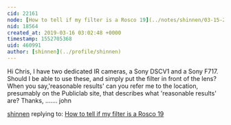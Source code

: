 ```yaml
---
cid: 22161
node: [How to tell if my filter is a Rosco 19](../notes/shinnen/03-15-2019/how-to-tell-if-my-filter-is-a-rosco-19)
nid: 18564
created_at: 2019-03-16 03:02:48 +0000
timestamp: 1552705368
uid: 460991
author: [shinnen](../profile/shinnen)
---
```


 Hi Chris,
          I have two dedicated IR cameras, a Sony DSCV1 and a Sony F717. Should I be able to use these, and simply put the filter in front of the lens?
When you say,'reasonable results' can you refer me to the location, presumably on the Publiclab site, that describes what 'reasonable results' are? 
Thanks,
....... john

[shinnen](../profile/shinnen) replying to: [How to tell if my filter is a Rosco 19](../notes/shinnen/03-15-2019/how-to-tell-if-my-filter-is-a-rosco-19)

